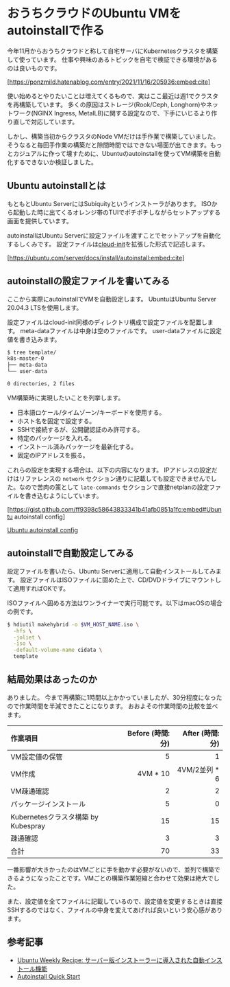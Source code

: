 # おうちクラウドのUbuntu VMをautoinstallで作る

今年11月からおうちクラウドと称して自宅サーバにKubernetesクラスタを構築して使っています。
仕事や興味のあるトピックを自宅で検証できる環境があるのは良いものです。

[https://ponzmild.hatenablog.com/entry/2021/11/16/205936:embed:cite]

使い始めるとやりたいことは増えてくるもので、実はここ最近は週1でクラスタを再構築しています。
多くの原因はストレージ(Rook/Ceph, Longhorn)やネットワーク(NGINX Ingress, MetalLB)に関する設定なので、下手にいじるより作り直しで対応しています。

しかし、構築当初からクラスタのNode VMだけは手作業で構築していました。そうなると毎回手作業の構築だと隙間時間ではできない場面が出てきます。もっとカジュアルに作って壊すために、Ubuntuのautoinstallを使ってVM構築を自動化するできないか検証しました。


## Ubuntu autoinstallとは

もともとUbuntu ServerにはSubiquityというインストーラがあります。
ISOから起動した時に出てくるオレンジ帯のTUIでポチポチしながらセットアップする画面を提供しています。

autoinstallはUbuntu Serverに設定ファイルを渡すことでセットアップを自動化するしくみです。
設定ファイルは[cloud-init](https://cloudinit.readthedocs.io/en/latest/index.html)を拡張した形式で記述します。

[https://ubuntu.com/server/docs/install/autoinstall:embed:cite]


## autoinstallの設定ファイルを書いてみる

ここから実際にautoinstallでVMを自動設定します。
UbuntuはUbuntu Server 20.04.3 LTSを使用します。

設定ファイルはcloud-init同様のディレクトリ構成で設定ファイルを配置します。
meta-dataファイルは中身は空のファイルです。
user-dataファイルに設定値を書き込みます。

```bash
$ tree template/
k8s-master-0
├── meta-data
└── user-data

0 directories, 2 files
```

VM構築時に実現したいことを列挙します。

* 日本語ロケール/タイムゾーン/キーボードを使用する。
* ホスト名を固定で設定する。
* SSHで接続するが、公開鍵認証のみ許可する。
* 特定のパッケージを入れる。
* インストール済みパッケージを最新化する。
* 固定のIPアドレスを振る。

これらの設定を実現する場合は、以下の内容になります。
IPアドレスの設定だけはリファレンスの `network` セクション通りに記載しても設定できませんでした。なので苦肉の策として `late-commands` セクションで直接netplanの設定ファイルを書き込むようにしています。


[https://gist.github.com/ff9398c58643833341b41afb0851a1fc:embed#Ubuntu autoinstall config]

[Ubuntu autoinstall config](https://gist.github.com/ff9398c58643833341b41afb0851a1fc)




## autoinstallで自動設定してみる

設定ファイルを書いたら、Ubuntu Serverに適用して自動インストールしてみます。
設定ファイルはISOファイルに固めた上で、CD/DVDドライブにマウントして適用すればOKです。

ISOファイルへ固める方法はワンライナーで実行可能です。以下はmacOSの場合の例です。

```bash
$ hdiutil makehybrid -o $VM_HOST_NAME.iso \
  -hfs \
  -joliet \
  -iso \
  -default-volume-name cidata \
  template
```


## 結局効果はあったのか

ありました。
今まで再構築に1時間以上かかっていましたが、30分程度になったので作業時間を半減できたことになります。
おおよその作業時間の比較を並べます。

|作業項目|Before (時間: 分)|After (時間: 分)|
|:--|--:|--:|
|VM設定値の保管|5|1|
|VM作成|4VM * 10|4VM/2並列 * 6|
|VM疎通確認|2|2|
|パッケージインストール|5|0|
|Kubernetesクラスタ構築 by Kubespray|15|15|
|疎通確認|3|3|
|合計|70|33|

一番影響が大きかったのはVMごとに手を動かす必要がないので、並列で構築できるようになったことです。VMごとの構築作業短縮と合わせて効果は絶大でした。

また、設定値を全てファイルに記載しているので、設定値を変更するときは直接SSHするのではなく、ファイルの中身を変えてあげれば良いという安心感があります。


## 参考記事

* [Ubuntu Weekly Recipe: サーバー版インストーラーに導入された自動インストール機能](https://gihyo.jp/admin/serial/01/ubuntu-recipe/0615)
* [Autoinstall Quick Start](https://ubuntu.com/server/docs/install/autoinstall-quickstart)
